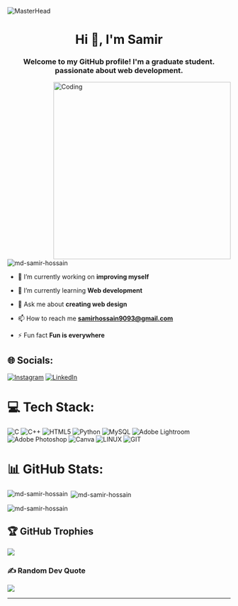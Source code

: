 ![MasterHead](https://repository-images.githubusercontent.com/588181932/e36ec678-7984-4cdd-8e4c-a3932772ff8e)
<h1 align="center">Hi 👋, I'm Samir</h1>
<h3 align="center">Welcome to my GitHub profile! I'm a graduate student. passionate about web development.</h3>
<img align="right" alt="Coding" width="400" src="https://pro2-bar-s3-cdn-cf1.myportfolio.com/97b1d4bc028e3890ce75267deb159e95/24e71a4a26b5d319d6ac79ee_rw_600.gif?h=4c5ec98e37c4fea0b6776ef182152b43">

<p align="left"> <img src="https://komarev.com/ghpvc/?username=md-samir-hossain&label=Profile%20views&color=0e75b6&style=flat" alt="md-samir-hossain" /> </p>

<!--<p align="left"> <a href="https://twitter.com/samir9093" target="blank"><img src="https://img.shields.io/twitter/follow/samir9093?logo=twitter&style=for-the-badge" alt="samir9093" /></a> </p> -->

- 🔭 I’m currently working on **improving myself**

- 🌱 I’m currently learning **Web development**

- 💬 Ask me about **creating web design**

- 📫 How to reach me **samirhossain9093@gmail.com**

- ⚡ Fun fact **Fun is everywhere**

## 🌐 Socials:
[![Instagram](https://img.shields.io/badge/Instagram-%23E4405F.svg?logo=Instagram&logoColor=white)](https://instagram.com/@empty_0003) [![LinkedIn](https://img.shields.io/badge/LinkedIn-%230077B5.svg?logo=linkedin&logoColor=white)](https://linkedin.com/in/md-samir-hossain-7701b320b) 

# 💻 Tech Stack:
![C](https://img.shields.io/badge/c-%2300599C.svg?style=for-the-badge&logo=c&logoColor=white) ![C++](https://img.shields.io/badge/c++-%2300599C.svg?style=for-the-badge&logo=c%2B%2B&logoColor=white) ![HTML5](https://img.shields.io/badge/html5-%23E34F26.svg?style=for-the-badge&logo=html5&logoColor=white) ![Python](https://img.shields.io/badge/python-3670A0?style=for-the-badge&logo=python&logoColor=ffdd54) ![MySQL](https://img.shields.io/badge/mysql-%2300000f.svg?style=for-the-badge&logo=mysql&logoColor=white) ![Adobe Lightroom](https://img.shields.io/badge/Adobe%20Lightroom-31A8FF.svg?style=for-the-badge&logo=Adobe%20Lightroom&logoColor=white) ![Adobe Photoshop](https://img.shields.io/badge/adobe%20photoshop-%2331A8FF.svg?style=for-the-badge&logo=adobe%20photoshop&logoColor=white) ![Canva](https://img.shields.io/badge/Canva-%2300C4CC.svg?style=for-the-badge&logo=Canva&logoColor=white) ![LINUX](https://img.shields.io/badge/Linux-FCC624?style=for-the-badge&logo=linux&logoColor=black) ![GIT](https://img.shields.io/badge/Git-fc6d26?style=for-the-badge&logo=git&logoColor=white)
# 📊 GitHub Stats:
<p><img align="left" src="https://github-readme-stats.vercel.app/api/top-langs?username=md-samir-hossain&show_icons=true&locale=en&layout=compact" alt="md-samir-hossain" /></p>

<p>&nbsp;<img align="center" src="https://github-readme-stats.vercel.app/api?username=md-samir-hossain&show_icons=true&locale=en" alt="md-samir-hossain" /></p>

<p><img align="center" src="https://github-readme-streak-stats.herokuapp.com/?user=md-samir-hossain&" alt="md-samir-hossain" /></p>

## 🏆 GitHub Trophies
![](https://github-profile-trophy.vercel.app/?username=Md-Samir-Hossain&theme=radical&no-frame=true&no-bg=true&margin-w=4)

### ✍️ Random Dev Quote
![](https://quotes-github-readme.vercel.app/api?type=horizontal&theme=radical)

---


<!-- Proudly created with GPRM ( https://gprm.itsvg.in ) -->
<!---
Md-Samir-Hossain/Md-Samir-Hossain is a ✨ special ✨ repository because its `README.md` (this file) appears on your GitHub profile.
You can click the Preview link to take a look at your changes.
--->
